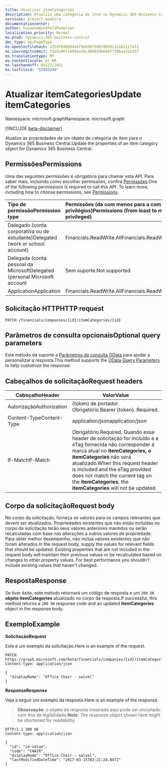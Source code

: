 ```yaml
---
title: Atualizar itemCategories
description: Atualiza uma categoria de item no Dynamics 365 Business Central.
services: project-madeira
documentationcenter: ''
author: SusanneWindfeldPedersen
localization_priority: Normal
ms.prod: dynamics-365-business-central
doc_type: apiPageType
ms.openlocfilehash: 225df8d68d4a5f9eb99758b7d659c12102117af2
ms.sourcegitcommit: 71b5a96f14984a76c386934b648f730baa1b2357
ms.translationtype: MT
ms.contentlocale: pt-BR
ms.lasthandoff: 04/27/2021
ms.locfileid: "52045240"
---
```

# <a name="update-itemcategories"></a><span data-ttu-id="c3f07-103">Atualizar itemCategories</span><span class="sxs-lookup"><span data-stu-id="c3f07-103">Update itemCategories</span></span>

<span data-ttu-id="c3f07-104">Namespace: microsoft.graph</span><span class="sxs-lookup"><span data-stu-id="c3f07-104">Namespace: microsoft.graph</span></span>

[!INCLUDE [beta-disclaimer](../../includes/beta-disclaimer.md)]

<span data-ttu-id="c3f07-105">Atualize as propriedades de um objeto de categoria de item para o Dynamics 365 Business Central.</span><span class="sxs-lookup"><span data-stu-id="c3f07-105">Update the properties of an item category object for Dynamics 365 Business Central.</span></span>

## <a name="permissions"></a><span data-ttu-id="c3f07-106">Permissões</span><span class="sxs-lookup"><span data-stu-id="c3f07-106">Permissions</span></span>
<span data-ttu-id="c3f07-p101">Uma das seguintes permissões é obrigatória para chamar esta API. Para saber mais, incluindo como escolher permissões, confira [Permissões](/graph/permissions-reference).</span><span class="sxs-lookup"><span data-stu-id="c3f07-p101">One of the following permissions is required to call this API. To learn more, including how to choose permissions, see [Permissions](/graph/permissions-reference).</span></span>

|<span data-ttu-id="c3f07-109">Tipo de permissão</span><span class="sxs-lookup"><span data-stu-id="c3f07-109">Permission type</span></span> |<span data-ttu-id="c3f07-110">Permissões (da com menos para a com mais privilégios)</span><span class="sxs-lookup"><span data-stu-id="c3f07-110">Permissions (from least to most privileged)</span></span>|
|:---------------|:------------------------------------------|
|<span data-ttu-id="c3f07-111">Delegado (conta corporativa ou de estudante)</span><span class="sxs-lookup"><span data-stu-id="c3f07-111">Delegated (work or school account)</span></span>|<span data-ttu-id="c3f07-112">Financials.ReadWrite.All</span><span class="sxs-lookup"><span data-stu-id="c3f07-112">Financials.ReadWrite.All</span></span> |
|<span data-ttu-id="c3f07-113">Delegada (conta pessoal da Microsoft</span><span class="sxs-lookup"><span data-stu-id="c3f07-113">Delegated (personal Microsoft account</span></span>|<span data-ttu-id="c3f07-114">Sem suporte.</span><span class="sxs-lookup"><span data-stu-id="c3f07-114">Not supported.</span></span>|
|<span data-ttu-id="c3f07-115">Application</span><span class="sxs-lookup"><span data-stu-id="c3f07-115">Application</span></span>|<span data-ttu-id="c3f07-116">Financials.ReadWrite.All</span><span class="sxs-lookup"><span data-stu-id="c3f07-116">Financials.ReadWrite.All</span></span>|

## <a name="http-request"></a><span data-ttu-id="c3f07-117">Solicitação HTTP</span><span class="sxs-lookup"><span data-stu-id="c3f07-117">HTTP request</span></span>

```
PATCH /financials/companies/{id}/itemCategories/{id}
```

## <a name="optional-query-parameters"></a><span data-ttu-id="c3f07-118">Parâmetros de consulta opcionais</span><span class="sxs-lookup"><span data-stu-id="c3f07-118">Optional query parameters</span></span>
<span data-ttu-id="c3f07-119">Este método dá suporte a [Parâmetros de consulta OData](/graph/query-parameters) para ajudar a personalizar a resposta.</span><span class="sxs-lookup"><span data-stu-id="c3f07-119">This method supports the [OData Query Parameters](/graph/query-parameters) to help customize the response.</span></span>

## <a name="request-headers"></a><span data-ttu-id="c3f07-120">Cabeçalhos de solicitação</span><span class="sxs-lookup"><span data-stu-id="c3f07-120">Request headers</span></span>
|<span data-ttu-id="c3f07-121">Cabeçalho</span><span class="sxs-lookup"><span data-stu-id="c3f07-121">Header</span></span>       |<span data-ttu-id="c3f07-122">Valor</span><span class="sxs-lookup"><span data-stu-id="c3f07-122">Value</span></span>                    |
|-------------|-------------------------|
|<span data-ttu-id="c3f07-123">Autorização</span><span class="sxs-lookup"><span data-stu-id="c3f07-123">Authorization</span></span>|<span data-ttu-id="c3f07-p102">{token} de portador. Obrigatório.</span><span class="sxs-lookup"><span data-stu-id="c3f07-p102">Bearer {token}. Required.</span></span>|
|<span data-ttu-id="c3f07-126">Content-Type</span><span class="sxs-lookup"><span data-stu-id="c3f07-126">Content-Type</span></span> |<span data-ttu-id="c3f07-127">application/json</span><span class="sxs-lookup"><span data-stu-id="c3f07-127">application/json</span></span>         |
|<span data-ttu-id="c3f07-128">If-Match</span><span class="sxs-lookup"><span data-stu-id="c3f07-128">If-Match</span></span>     |<span data-ttu-id="c3f07-129">Obrigatório.</span><span class="sxs-lookup"><span data-stu-id="c3f07-129">Required.</span></span> <span data-ttu-id="c3f07-130">Quando esse header de solicitação for incluído e a eTag fornecida não corresponder à marca atual no **itemCategories,** **o itemCategories** não será atualizado.</span><span class="sxs-lookup"><span data-stu-id="c3f07-130">When this request header is included and the eTag provided does not match the current tag on the **itemCategories**, the **itemCategories** will not be updated.</span></span> |

## <a name="request-body"></a><span data-ttu-id="c3f07-131">Corpo da solicitação</span><span class="sxs-lookup"><span data-stu-id="c3f07-131">Request body</span></span>
<span data-ttu-id="c3f07-p104">No corpo da solicitação, forneça os valores para os campos relevantes que devem ser atualizados. Propriedades existentes que não estão incluídas no corpo da solicitação terão seus valores anteriores mantidos ou serão recalculadas com base nas alterações a outros valores de propriedade. Para obter melhor desempenho, não inclua valores existentes que não foram alterados.</span><span class="sxs-lookup"><span data-stu-id="c3f07-p104">In the request body, supply the values for relevant fields that should be updated. Existing properties that are not included in the request body will maintain their previous values or be recalculated based on changes to other property values. For best performance you shouldn't include existing values that haven't changed.</span></span>

## <a name="response"></a><span data-ttu-id="c3f07-135">Resposta</span><span class="sxs-lookup"><span data-stu-id="c3f07-135">Response</span></span>
<span data-ttu-id="c3f07-136">Se tiver êxito, este método retornará um código de resposta e um `200 OK` **objeto itemCategories** atualizado no corpo da resposta.</span><span class="sxs-lookup"><span data-stu-id="c3f07-136">If successful, this method returns a `200 OK` response code and an updated **itemCategories** object in the response body.</span></span>

## <a name="example"></a><span data-ttu-id="c3f07-137">Exemplo</span><span class="sxs-lookup"><span data-stu-id="c3f07-137">Example</span></span>

<span data-ttu-id="c3f07-138">**Solicitação**</span><span class="sxs-lookup"><span data-stu-id="c3f07-138">**Request**</span></span>

<span data-ttu-id="c3f07-139">Este é um exemplo da solicitação.</span><span class="sxs-lookup"><span data-stu-id="c3f07-139">Here is an example of the request.</span></span>
```http
PATCH https://graph.microsoft.com/beta/financials/companies/{id}/itemCategories/{id}
Content-type: application/json

{
  "displayName": "Office Chair - swivel"
}
```

<span data-ttu-id="c3f07-140">**Response**</span><span class="sxs-lookup"><span data-stu-id="c3f07-140">**Response**</span></span>

<span data-ttu-id="c3f07-141">Veja a seguir um exemplo da resposta.</span><span class="sxs-lookup"><span data-stu-id="c3f07-141">Here is an example of the response.</span></span> 

> <span data-ttu-id="c3f07-142">**Observação**: o objeto de resposta mostrado aqui pode ser encurtado com fins de legibilidade.</span><span class="sxs-lookup"><span data-stu-id="c3f07-142">**Note**: The response object shown here might be shortened for readability.</span></span>

```http
HTTP/1.1 200 OK
Content-type: application/json

{
  "id": "id-value",
  "code": "CHAIR",
  "displayName": "Office Chair - swivel",
  "lastModifiedDateTime": "2017-03-15T02:21:24.047Z"
}
```


